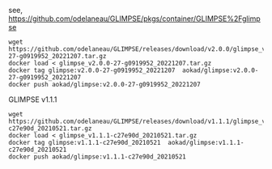 see, https://github.com/odelaneau/GLIMPSE/pkgs/container/GLIMPSE%2Fglimpse
```
wget https://github.com/odelaneau/GLIMPSE/releases/download/v2.0.0/glimpse_v2.0.0-27-g0919952_20221207.tar.gz
docker load < glimpse_v2.0.0-27-g0919952_20221207.tar.gz
docker tag glimpse:v2.0.0-27-g0919952_20221207  aokad/glimpse:v2.0.0-27-g0919952_20221207
docker push aokad/glimpse:v2.0.0-27-g0919952_20221207
```

GLIMPSE v1.1.1
```
wget https://github.com/odelaneau/GLIMPSE/releases/download/v1.1.1/glimpse_v1.1.1-c27e90d_20210521.tar.gz
docker load < glimpse_v1.1.1-c27e90d_20210521.tar.gz
docker tag glimpse:v1.1.1-c27e90d_20210521  aokad/glimpse:v1.1.1-c27e90d_20210521
docker push aokad/glimpse:v1.1.1-c27e90d_20210521
```
